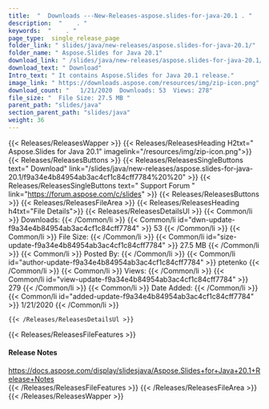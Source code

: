 ```yaml
---
title:  "  Downloads ---New-Releases-aspose.slides-for-java-20.1 . " 
description:  "    . " 
keywords:  "    . " 
page_type:  single_release_page
folder_link: " slides/java/new-releases/aspose.slides-for-java-20.1/"
folder_name: " Aspose.Slides for Java 20.1"
download_link: " /slides/java/new-releases/aspose.slides-for-java-20.1/f9a34e4b84954ab3ac4cf1c84cff7784"
download_text: " Download"
Intro_text: " It contains Aspose.Slides for Java 20.1 release."
image_link: " https://downloads.aspose.com/resources/img/zip-icon.png"
download_count: "   1/21/2020  Downloads: 53  Views: 278"
file_size: "  File Size: 27.5 MB "
parent_path: "slides/java"
section_parent_path: "slides/java"
weight: 36 
---
```


{{< Releases/ReleasesWapper >}}
  {{< Releases/ReleasesHeading H2txt=" Aspose.Slides for Java 20.1" imagelink="/resources/img/zip-icon.png">}}
  {{< Releases/ReleasesButtons >}}
    {{< Releases/ReleasesSingleButtons text=" Download" link="/slides/java/new-releases/aspose.slides-for-java-20.1/f9a34e4b84954ab3ac4cf1c84cff7784%20%20" >}}
    {{< Releases/ReleasesSingleButtons text=" Support Forum " link="https://forum.aspose.com/c/slides" >}}
  {{< Releases/ReleasesButtons >}}
  {{< Releases/ReleasesFileArea >}}
    {{< Releases/ReleasesHeading h4txt="File Details">}}
    {{< Releases/ReleasesDetailsUl >}}
            {{< Common/li  >}} Downloads: {{< /Common/li >}} 
      {{< Common/li id="dwn-update-f9a34e4b84954ab3ac4cf1c84cff7784" >}} 53 {{< /Common/li >}} 
      {{< Common/li  >}} File Size: {{< /Common/li >}} 
      {{< Common/li id="size-update-f9a34e4b84954ab3ac4cf1c84cff7784" >}} 27.5 MB {{< /Common/li >}} 
      {{< Common/li  >}} Posted By: {{< /Common/li >}} 
      {{< Common/li id="author-update-f9a34e4b84954ab3ac4cf1c84cff7784" >}} ptetenko {{< /Common/li >}} 
      {{< Common/li  >}} Views: {{< /Common/li >}} 
      {{< Common/li id="view-update-f9a34e4b84954ab3ac4cf1c84cff7784" >}} 279 {{< /Common/li >}} 
      {{< Common/li  >}} Date Added: {{< /Common/li >}} 
      {{< Common/li id="added-update-f9a34e4b84954ab3ac4cf1c84cff7784" >}} 1/21/2020 {{< /Common/li >}} 

    {{< /Releases/ReleasesDetailsUl >}}

  {{< Releases/ReleasesFileFeatures >}}
      <h4>Release Notes</h4><div><a href="https://docs.aspose.com/display/slidesjava/Aspose.Slides+for+Java+20.1+Release+Notes">https://docs.aspose.com/display/slidesjava/Aspose.Slides+for+Java+20.1+Release+Notes</a></div>
  {{< /Releases/ReleasesFileFeatures >}}
 {{< /Releases/ReleasesFileArea >}}
{{< /Releases/ReleasesWapper >}}


